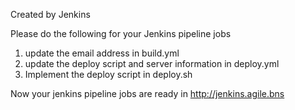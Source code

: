 Created by Jenkins 

Please do the following for your Jenkins pipeline jobs
1. update the email address in build.yml 
2. update  the deploy script and server information in deploy.yml
3. Implement the deploy script in deploy.sh 

Now your jenkins pipeline jobs are ready in http://jenkins.agile.bns 
